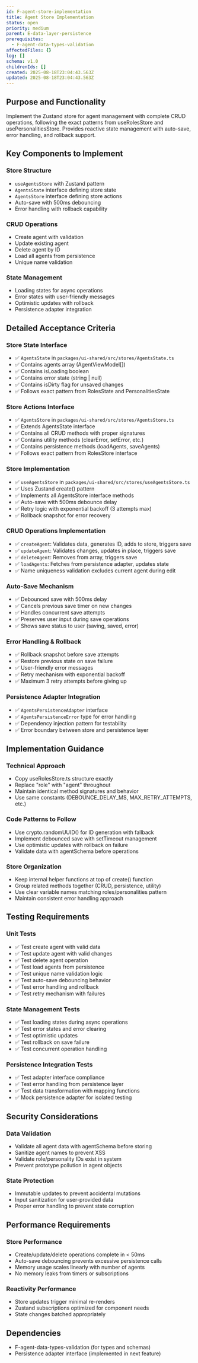 ```yaml
---
id: F-agent-store-implementation
title: Agent Store Implementation
status: open
priority: medium
parent: E-data-layer-persistence
prerequisites:
  - F-agent-data-types-validation
affectedFiles: {}
log: []
schema: v1.0
childrenIds: []
created: 2025-08-18T23:04:43.563Z
updated: 2025-08-18T23:04:43.563Z
---
```


## Purpose and Functionality

Implement the Zustand store for agent management with complete CRUD operations, following the exact patterns from useRolesStore and usePersonalitiesStore. Provides reactive state management with auto-save, error handling, and rollback support.

## Key Components to Implement

### Store Structure

- `useAgentsStore` with Zustand pattern
- `AgentsState` interface defining store state
- `AgentsStore` interface defining store actions
- Auto-save with 500ms debouncing
- Error handling with rollback capability

### CRUD Operations

- Create agent with validation
- Update existing agent
- Delete agent by ID
- Load all agents from persistence
- Unique name validation

### State Management

- Loading states for async operations
- Error states with user-friendly messages
- Optimistic updates with rollback
- Persistence adapter integration

## Detailed Acceptance Criteria

### Store State Interface

- ✅ `AgentsState` in `packages/ui-shared/src/stores/AgentsState.ts`
- ✅ Contains agents array (AgentViewModel[])
- ✅ Contains isLoading boolean
- ✅ Contains error state (string | null)
- ✅ Contains isDirty flag for unsaved changes
- ✅ Follows exact pattern from RolesState and PersonalitiesState

### Store Actions Interface

- ✅ `AgentsStore` in `packages/ui-shared/src/stores/AgentsStore.ts`
- ✅ Extends AgentsState interface
- ✅ Contains all CRUD methods with proper signatures
- ✅ Contains utility methods (clearError, setError, etc.)
- ✅ Contains persistence methods (loadAgents, saveAgents)
- ✅ Follows exact pattern from RolesStore interface

### Store Implementation

- ✅ `useAgentsStore` in `packages/ui-shared/src/stores/useAgentsStore.ts`
- ✅ Uses Zustand create() pattern
- ✅ Implements all AgentsStore interface methods
- ✅ Auto-save with 500ms debounce delay
- ✅ Retry logic with exponential backoff (3 attempts max)
- ✅ Rollback snapshot for error recovery

### CRUD Operations Implementation

- ✅ `createAgent`: Validates data, generates ID, adds to store, triggers save
- ✅ `updateAgent`: Validates changes, updates in place, triggers save
- ✅ `deleteAgent`: Removes from array, triggers save
- ✅ `loadAgents`: Fetches from persistence adapter, updates state
- ✅ Name uniqueness validation excludes current agent during edit

### Auto-Save Mechanism

- ✅ Debounced save with 500ms delay
- ✅ Cancels previous save timer on new changes
- ✅ Handles concurrent save attempts
- ✅ Preserves user input during save operations
- ✅ Shows save status to user (saving, saved, error)

### Error Handling & Rollback

- ✅ Rollback snapshot before save attempts
- ✅ Restore previous state on save failure
- ✅ User-friendly error messages
- ✅ Retry mechanism with exponential backoff
- ✅ Maximum 3 retry attempts before giving up

### Persistence Adapter Integration

- ✅ `AgentsPersistenceAdapter` interface
- ✅ `AgentsPersistenceError` type for error handling
- ✅ Dependency injection pattern for testability
- ✅ Error boundary between store and persistence layer

## Implementation Guidance

### Technical Approach

- Copy useRolesStore.ts structure exactly
- Replace "role" with "agent" throughout
- Maintain identical method signatures and behavior
- Use same constants (DEBOUNCE_DELAY_MS, MAX_RETRY_ATTEMPTS, etc.)

### Code Patterns to Follow

- Use crypto.randomUUID() for ID generation with fallback
- Implement debounced save with setTimeout management
- Use optimistic updates with rollback on failure
- Validate data with agentSchema before operations

### Store Organization

- Keep internal helper functions at top of create() function
- Group related methods together (CRUD, persistence, utility)
- Use clear variable names matching roles/personalities pattern
- Maintain consistent error handling approach

## Testing Requirements

### Unit Tests

- ✅ Test create agent with valid data
- ✅ Test update agent with valid changes
- ✅ Test delete agent operation
- ✅ Test load agents from persistence
- ✅ Test unique name validation logic
- ✅ Test auto-save debouncing behavior
- ✅ Test error handling and rollback
- ✅ Test retry mechanism with failures

### State Management Tests

- ✅ Test loading states during async operations
- ✅ Test error states and error clearing
- ✅ Test optimistic updates
- ✅ Test rollback on save failure
- ✅ Test concurrent operation handling

### Persistence Integration Tests

- ✅ Test adapter interface compliance
- ✅ Test error handling from persistence layer
- ✅ Test data transformation with mapping functions
- ✅ Mock persistence adapter for isolated testing

## Security Considerations

### Data Validation

- Validate all agent data with agentSchema before storing
- Sanitize agent names to prevent XSS
- Validate role/personality IDs exist in system
- Prevent prototype pollution in agent objects

### State Protection

- Immutable updates to prevent accidental mutations
- Input sanitization for user-provided data
- Proper error handling to prevent state corruption

## Performance Requirements

### Store Performance

- Create/update/delete operations complete in < 50ms
- Auto-save debouncing prevents excessive persistence calls
- Memory usage scales linearly with number of agents
- No memory leaks from timers or subscriptions

### Reactivity Performance

- Store updates trigger minimal re-renders
- Zustand subscriptions optimized for component needs
- State changes batched appropriately

## Dependencies

- F-agent-data-types-validation (for types and schemas)
- Persistence adapter interface (implemented in next feature)
